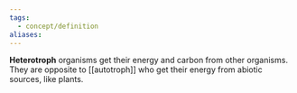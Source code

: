 ```yaml
---
tags:
  - concept/definition
aliases:
---
```

**Heterotroph** organisms get their energy and carbon from other organisms. They are opposite to [[autotroph]] who get their energy from abiotic sources, like plants.